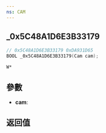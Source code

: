 ```yaml
---
ns: CAM
---
```

## _0x5C48A1D6E3B33179

```c
// 0x5C48A1D6E3B33179 0xDA931D65
BOOL _0x5C48A1D6E3B33179(Cam cam);
```

```
W*
```

## 參數
* **cam**: 

## 返回值

